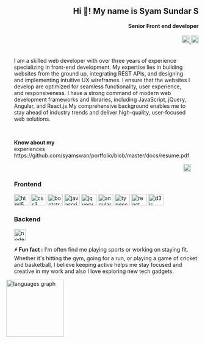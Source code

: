 <div align="right">

  <h2>Hi 👋! My name is Syam Sundar S</h2>
  <b> Senior Front end developer</b>
  <br> <br>

  <a href=" syamsundardeveloper98@gmail.com" target="_blank">
    <img
      src="https://img.shields.io/static/v1?message=Gmail&logo=gmail&label=&color=D14836&logoColor=white&labelColor=&style=flat"
      height="20" alt="gmail logo" />
  </a>
  <a href="https://x.com/syam_sundar_ss" target="_blank">
    <img
      src="https://img.shields.io/static/v1?message=Twitter&logo=twitter&label=&color=1DA1F2&logoColor=white&labelColor=&style=flat"
      height="20" alt="twitter logo" />
  </a>

</div>

<div style="padding: 20px;">

  <p align="left">I am a skilled web developer with over three years of experience specializing in front-end
    development. My expertise lies in building websites from the ground up, integrating REST APIs, and designing and
    implementing intuitive UX wireframes. I ensure that the websites I develop are optimized for seamless
    functionality,
    user experience, and responsiveness. I have a strong command of modern web development frameworks and libraries,
    including JavaScript, jQuery, Angular, and React.js.My comprehensive background enables me to stay ahead of
    industry
    trends and deliver high-quality, user-focused web solutions.</p>

  <br>

  <p align="left">
    <b> Know about my </b> <br>
    experiences https://github.com/syamswan/portfolio/blob/master/docs/resume.pdf
  </p>

  <img align="right" style="height: 20px; width: auto;" src="https://visitor-badge.laobi.icu/badge?page_id=syamswan.syamswan&" />

</div>

<div align="left" style="padding: 0px 0px 0px 20px;">

  <h3> Frontend </h3>

  <img src="https://cdn.jsdelivr.net/gh/devicons/devicon/icons/html5/html5-original.svg" height="30" width="40"
    alt="html5 logo" />
  <img src="https://cdn.jsdelivr.net/gh/devicons/devicon/icons/css3/css3-original.svg" height="30" width="40"
    alt="css3 logo" />
  <img src="https://cdn.jsdelivr.net/gh/devicons/devicon/icons/bootstrap/bootstrap-original.svg" height="30" width="40"
    alt="bootstrap logo" />
  <img src="https://cdn.jsdelivr.net/gh/devicons/devicon/icons/javascript/javascript-original.svg" height="30"
    width="40" alt="javascript logo" />
  <img src="https://cdn.jsdelivr.net/gh/devicons/devicon/icons/jquery/jquery-original.svg" height="30" width="40"
    alt="jquery logo" />
  <img src="https://cdn.jsdelivr.net/gh/devicons/devicon/icons/angularjs/angularjs-original.svg" height="30" width="40"
    alt="angularjs logo" />
  <img src="https://cdn.jsdelivr.net/gh/devicons/devicon/icons/typescript/typescript-original.svg" height="30"
    width="40" alt="typescript logo" />
  <img src="https://cdn.jsdelivr.net/gh/devicons/devicon/icons/react/react-original.svg" height="30" width="40"
    alt="react logo" />
  <img src="https://cdn.jsdelivr.net/gh/devicons/devicon/icons/d3js/d3js-original.svg" height="30" width="40"
    alt="d3js logo" />


  <h3> Backend </h3>

  <img src="https://cdn.jsdelivr.net/gh/devicons/devicon/icons/nodejs/nodejs-original.svg" height="30"
    alt="nodejs logo" />
  </p>

</div>

<div style="padding: 0px 0px 0px 20px;">
  <p><b> ⚡ Fun fact :</b> I'm often find me playing sports or working on staying fit. Whether it's hitting the gym,
    going for a run, or playing a game of cricket and basketball, I believe keeping active helps me stay focused and
    creative in my work and also I love exploring new tech gadgets.</p>
</div>

<!-- <img align="left"
  src="https://github-readme-stats.vercel.app/api?username=syamswan&hide_title=false&hide_rank=false&show_icons=true&include_all_commits=true&count_private=true&disable_animations=false&theme=dracula&locale=en&hide_border=false"
  height="150" alt="stats graph" /> <br> -->
<img align="left"
  src="https://github-readme-stats.vercel.app/api/top-langs?username=syamswan&locale=en&hide_title=false&layout=compact&card_width=320&langs_count=5&theme=dracula&hide_border=false"
  height="150" alt="languages graph" />
